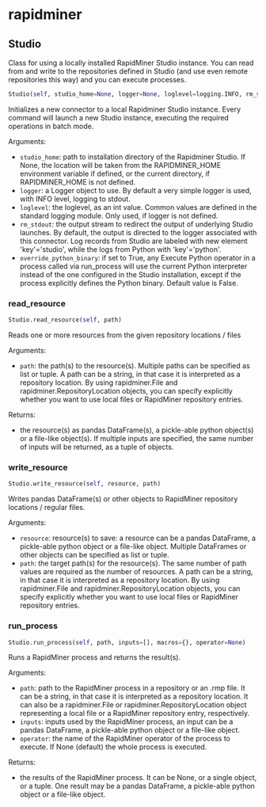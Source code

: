 # rapidminer

## Studio

Class for using a locally installed RapidMiner Studio instance. You can read from and write to the repositories defined in Studio (and use even remote repositories this way) and you can execute processes.


```python
Studio(self, studio_home=None, logger=None, loglevel=logging.INFO, rm_stdout=None, override_python_binary=False)
```

Initializes a new connector to a local Rapidminer Studio instance. Every command will launch a new Studio instance, executing the required operations in batch mode.

Arguments:
- `studio_home`: path to installation directory of the Rapidminer Studio. If None, the location will be taken from the RAPIDMINER_HOME environment variable if defined, or the current directory, if RAPIDMINER_HOME is not defined.
- `logger`: a Logger object to use. By default a very simple logger is used, with INFO level, logging to stdout.
- `loglevel`: the loglevel, as an int value. Common values are defined in the standard logging module. Only used, if logger is not defined.
- `rm_stdout`: the output stream to redirect the output of underlying Studio launches. By default, the output is directed to the logger associated with this connector. Log records from Studio are labeled with new element 'key'='studio', while the logs from Python with 'key'='python'.
- `override_python_binary`: if set to True, any Execute Python operator in a process called via run_process will use the current Python interpreter instead of the one configured in the Studio installation, except if the process explicitly defines the Python binary. Default value is False.

### read_resource
```python
Studio.read_resource(self, path)
```

Reads one or more resources from the given repository locations / files

Arguments:
- `path`: the path(s) to the resource(s). Multiple paths can be specified as list or tuple. A path can be a string, in that case it is interpreted as a repository location. By using rapidminer.File and rapidminer.RepositoryLocation objects, you can specify explicitly whether you want to use local files or RapidMiner repository entries.

Returns:
- the resource(s) as pandas DataFrame(s), a pickle-able python object(s) or a file-like object(s). If multiple inputs are specified, the same number of inputs will be returned, as a tuple of objects.

### write_resource
```python
Studio.write_resource(self, resource, path)
```

Writes pandas DataFrame(s) or other objects to RapidMiner repository locations / regular files.

Arguments:
- `resource`: resource(s) to save: a resource can be a pandas DataFrame, a pickle-able python object or a file-like object. Multiple DataFrames or other objects can be specified as list or tuple.
- `path`: the target path(s) for the resource(s). The same number of path values are required as the number of resources. A path can be a string, in that case it is interpreted as a repository location. By using rapidminer.File and rapidminer.RepositoryLocation objects, you can specify explicitly whether you want to use local files or RapidMiner repository entries.

### run_process
```python
Studio.run_process(self, path, inputs=[], macros={}, operator=None)
```

Runs a RapidMiner process and returns the result(s).

Arguments:
- `path`: path to the RapidMiner process in a repository or an .rmp file. It can be a string, in that case it is interpreted as a repository location. It can also be a rapidminer.File or rapidminer.RepositoryLocation object representing a local file or a RapidMiner repository entry, respectively.
- `inputs`: inputs used by the RapidMiner process, an input can be a pandas DataFrame, a pickle-able python object or a file-like object.
- `operator`: the name of the RapidMiner operator of the process to execute. If None (default) the whole process is executed.

Returns:
- the results of the RapidMiner process. It can be None, or a single object, or a tuple. One result may be a pandas DataFrame, a pickle-able python object or a file-like object.
